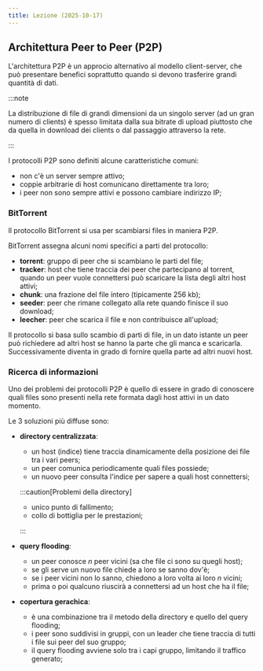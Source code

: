 ```yaml
---
title: Lezione (2025-10-17)
---
```


## Architettura Peer to Peer (P2P)

L'architettura P2P è un approcio alternativo al modello client-server, che può
presentare benefici soprattutto quando si devono trasferire grandi quantità di
dati.

:::note

La distribuzione di file di grandi dimensioni da un singolo server (ad un gran
numero di clients) è spesso limitata dalla sua bitrate di upload piuttosto che
da quella in download dei clients o dal passaggio attraverso la rete.

:::

I protocolli P2P sono definiti alcune caratteristiche comuni:

- non c'è un server sempre attivo;
- coppie arbitrarie di host comunicano direttamente tra loro;
- i peer non sono sempre attivi e possono cambiare indirizzo IP;

### BitTorrent

Il protocollo BitTorrent si usa per scambiarsi files in maniera P2P.

BitTorrent assegna alcuni nomi specifici a parti del protocollo:

- **torrent**: gruppo di peer che si scambiano le parti del file;
- **tracker**: host che tiene traccia dei peer che partecipano al torrent,
  quando un peer vuole connettersi può scaricare la lista degli altri host
  attivi;
- **chunk**: una frazione del file intero (tipicamente 256 kb);
- **seeder**: peer che rimane collegato alla rete quando finisce il suo
  download;
- **leecher**: peer che scarica il file e non contribuisce all'upload;

Il protocollo si basa sullo scambio di parti di file, in un dato istante un peer
può richiedere ad altri host se hanno la parte che gli manca e scaricarla.
Successivamente diventa in grado di fornire quella parte ad altri nuovi host.

### Ricerca di informazioni

Uno dei problemi dei protocolli P2P è quello di essere in grado di conoscere
quali files sono presenti nella rete formata dagli host attivi in un dato
momento.

Le 3 soluzioni più diffuse sono:

- **directory centralizzata**:
  - un host (indice) tiene traccia dinamicamente della posizione dei file tra i
    vari peers;
  - un peer comunica periodicamente quali files possiede;
  - un nuovo peer consulta l'indice per sapere a quali host connettersi;

  :::caution[Problemi della directory]
  - unico punto di fallimento;
  - collo di bottiglia per le prestazioni;

  :::

- **query flooding**:
  - un peer conosce $n$ peer vicini (sa che file ci sono su quegli host);
  - se gli serve un nuovo file chiede a loro se sanno dov'è;
  - se i peer vicini non lo sanno, chiedono a loro volta ai loro $n$ vicini;
  - prima o poi qualcuno riuscirà a connettersi ad un host che ha il file;

- **copertura gerachica**:
  - è una combinazione tra il metodo della directory e quello del query
    flooding;
  - i peer sono suddivisi in gruppi, con un leader che tiene traccia di tutti i
    file sui peer del suo gruppo;
  - il query flooding avviene solo tra i capi gruppo, limitando il traffico
    generato;
